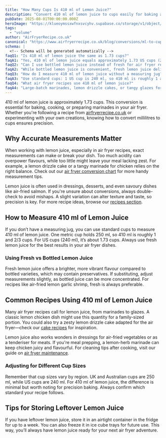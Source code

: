 ```yaml
---
title: "How Many Cups Is 410 ml of Lemon Juice?"
description: "Convert 410 ml of lemon juice to cups easily for baking and cooking. Perfect for air fryer recipes!"
pubDate: 2025-08-01T00:00:00.000Z
heroImage: "https://klueoymssxwfnxsvcyhv.supabase.co/storage/v1/object/public/Shmucket/how-many-cups-is-410-ml-of-lemon-juice.webp"
tags:
  - "volume"
author: "AirFryerRecipe.co.uk"
canonical: "https://www.airfryerrecipe.co.uk/blog/conversions/ml-to-cups/how-many-cups-is-410-ml-of-lemon-juice"
schema: |
  <!-- Schema will be generated automatically -->
faqQ1: "Is 410 ml of lemon juice the same as 1.73 cups?"
faqA1: "Yes, 410 ml of lemon juice equals approximately 1.73 US cups (240 ml per cup). If using UK metric cups (250 ml), it’s slightly less—around 1.64 cups. Always check your recipe’s measurement standard for accuracy."
faqQ2: "Can I use bottled lemon juice instead of fresh for air fryer recipes?"
faqA2: "While bottled lemon juice is convenient, fresh lemon juice delivers better flavour and acidity. If substituting, reduce the quantity slightly, as bottled juice can be more concentrated. For dishes like air-fried lemon chicken, fresh is ideal."
faqQ3: "How do I measure 410 ml of lemon juice without a measuring jug?"
faqA3: "Use standard cups: 1 US cup is 240 ml, so 410 ml is roughly 1 and 3/4 cups. For UK cups (250 ml), it’s about 1 and 2/3 cups. A tablespoon holds 15 ml, which can help for small adjustments."
faqQ4: "What air fryer recipes use 410 ml of lemon juice?"
faqA4: "Large-batch marinades, lemon drizzle cakes, or tangy glazes for chicken or fish often use this quantity. Check <a href=https://www.airfryerrecipe.co.uk>airfryerrecipe.co.uk</a> for recipes like lemon-herb salmon or citrus-marinated veggies. Adjust portions as needed for smaller servings."
---
```

<p>410 ml of lemon juice is approximately 1.73 cups. This conversion is essential for baking, cooking, or preparing marinades in your air fryer. Whether you're following a recipe from <a href=https://www.airfryerrecipe.co.uk>airfryerrecipe.co.uk</a> or experimenting with your own creations, knowing how to convert millilitres to cups ensures precision.</p>

<h2>Why Accurate Measurements Matter</h2>  
<p>When working with lemon juice, especially in air fryer recipes, exact measurements can make or break your dish. Too much acidity can overpower flavours, while too little might leave your meal lacking zest. For example, a lemon drizzle cake or a tangy marinade for chicken relies on the right balance. Check out our <a href=https://www.airfryerrecipe.co.uk/air-fryer-conversion-chart>air fryer conversion chart</a> for more handy measurement tips.</p>  

<p>Lemon juice is often used in dressings, desserts, and even savoury dishes like air-fried salmon. If you're unsure about conversions, always double-check to avoid mishaps. A slight variation can alter texture and taste, so precision is key. For more recipe ideas, browse our <a href=https://www.airfryerrecipe.co.uk/recipes>recipes section</a>.</p>  

<h2>How to Measure 410 ml of Lemon Juice</h2>  
<p>If you don’t have a measuring jug, you can use standard cups to measure 410 ml of lemon juice. One metric cup holds 250 ml, so 410 ml is roughly 1 and 2/3 cups. For US cups (240 ml), it’s about 1.73 cups. Always use fresh lemon juice for the best results in your air fryer dishes.</p>  

<h3>Using Fresh vs Bottled Lemon Juice</h3>  
<p>Fresh lemon juice offers a brighter, more vibrant flavour compared to bottled varieties, which may contain preservatives. If substituting, adjust measurements slightly, as bottled juice can be more concentrated. For recipes like air-fried lemon garlic shrimp, fresh is always preferable.</p>  

<h2>Common Recipes Using 410 ml of Lemon Juice</h2>  
<p>Many air fryer recipes call for lemon juice, from marinades to glazes. A classic lemon chicken dish might use this quantity for a family-sized portion. You could also try a zesty lemon drizzle cake adapted for the air fryer—check our <a href=https://www.airfryerrecipe.co.uk/recipe-category/cakes>cake recipes</a> for inspiration.</p>  

<p>Lemon juice also works wonders in dressings for air-fried vegetables or as a tenderiser for meats. If you're meal prepping, a lemon-herb marinade can keep chicken juicy and flavourful. For cleaning tips after cooking, visit our guide on <a href=https://www.airfryerrecipe.co.uk/air-fryer-cleaner>air fryer maintenance</a>.</p>  

<h3>Adjusting for Different Cup Sizes</h3>  
<p>Remember that cup sizes vary by region. UK and Australian cups are 250 ml, while US cups are 240 ml. For 410 ml of lemon juice, the difference is minimal but worth noting for precision baking. Always confirm which standard your recipe follows.</p>  

<h2>Tips for Storing Leftover Lemon Juice</h2>  
<p>If you have leftover lemon juice, store it in an airtight container in the fridge for up to a week. You can also freeze it in ice cube trays for future use. This way, you’ll always have lemon juice ready for your next air fryer adventure.</p>
